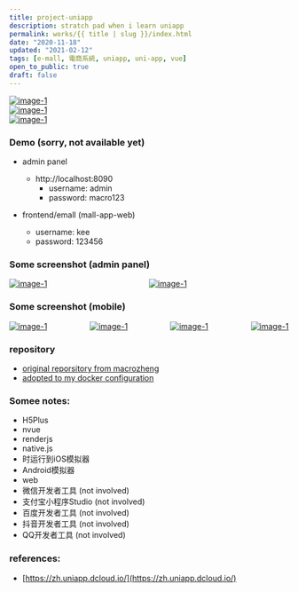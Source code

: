 ```yaml
---
title: project-uniapp
description: stratch pad when i learn uniapp
permalink: works/{{ title | slug }}/index.html
date: "2020-11-18"
updated: "2021-02-12"
tags: [e-mall, 電商系統, uniapp, uni-app, vue]
open_to_public: true
draft: false
---
```


<!-- https://louiscklaw.github.io/works/project-uniapp -->

<div class="head-image">
  <div class="image-tile">
    <a  href="./screenshot/screenshot_002.png" data-lightbox="example-1">
      <img style="max-width: 500px;"  src="./screenshot/screenshot_002.png" alt="image-1" />
    </a>
  </div>
  <div class="image-tile hide-mobile">
    <a  href="./screenshot/screenshot_002.png" data-lightbox="example-2">
      <img style="max-width: 500px;"  src="./screenshot/screenshot_002.png" alt="image-1" />
    </a>
  </div>
  <div class="image-tile hide-mobile">
    <a  href="./screenshot/screenshot_002.png" data-lightbox="example-3">
      <img style="max-width: 500px;"  src="./screenshot/screenshot_002.png" alt="image-1" />
    </a>
  </div>
</div>



### Demo (sorry, not available yet)

- admin panel
  - http://localhost:8090
    - username: admin
    - password: macro123

- frontend/emall (mall-app-web)
    - username: kee
    - password: 123456


### Some screenshot (admin panel)

<div style="display: flex; flex-direction: row;justify-content:space-between; flex-wrap: wrap;">
  <div class="image-tile">
    <a  href="./screenshot/screenshot_005.png" data-lightbox="example-1">
      <img style="max-width: 500px;"  src="./screenshot/screenshot_005.png" alt="image-1" />
    </a>
  </div>
  <div class="image-tile">
    <a  href="./screenshot/screenshot_007.png" data-lightbox="example-1">
      <img style="max-width: 500px;"  src="./screenshot/screenshot_007.png" alt="image-1" />
    </a>
  </div>
  <div class="image-tile-spacer">
  </div>
 
</div>

### Some screenshot (mobile)

<div style="display: flex; flex-direction: row;justify-content:space-between; flex-wrap: wrap;">

  <div class="image-tile">
    <a  href="./screenshot/screenshot_001.png" data-lightbox="example-1">
      <img style="max-width: 500px;"  src="./screenshot/screenshot_001.png" alt="image-1" />
    </a>
  </div>
  <div class="image-tile">
    <a  href="./screenshot/screenshot_002.png" data-lightbox="example-1">
      <img style="max-width: 500px;"  src="./screenshot/screenshot_002.png" alt="image-1" />
    </a>
  </div>
  <div class="image-tile">
    <a  href="./screenshot/screenshot_003.png" data-lightbox="example-1">
      <img style="max-width: 500px;"  src="./screenshot/screenshot_003.png" alt="image-1" />
    </a>
  </div>
  <div class="image-tile">
    <a  href="./screenshot/screenshot_004.png" data-lightbox="example-1">
      <img style="max-width: 500px;"  src="./screenshot/screenshot_004.png" alt="image-1" />
    </a>
  </div>
</div>

### repository

- [original reporsitory from macrozheng](https://github.com/macrozheng/mall)
- [adopted to my docker configuration](https://github.com/louiscklaw/uniapp-playlist/tree/master/emall/macrozheng)

### Somee notes:
  - H5Plus
  - nvue
  - renderjs
  - native.js
  - 时运行到iOS模拟器
  - Android模拟器
  - web
  - 微信开发者工具 (not involved)
  - 支付宝小程序Studio (not involved)
  - 百度开发者工具 (not involved)
  - 抖音开发者工具 (not involved)
  - QQ开发者工具 (not involved)

### references:
  - [https://zh.uniapp.dcloud.io/](https://zh.uniapp.dcloud.io/)
